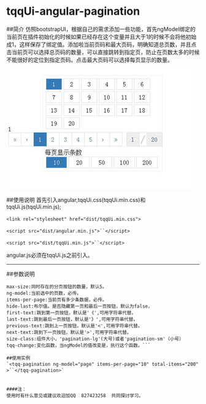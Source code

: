 # tqqUi-angular-pagination
##简介
仿照bootstrapUI，根据自己的需求添加一些功能，首先ngModel绑定的当前页在插件初始化的时候如果已经存在这个变量并且大于1的时候不会将他初始成1，这样保存了绑定值。添加啦当前页码和最大页码，明确知道总页数，并且点击当前页可以选择总页码的数量，可以直接跳转到指定页，防止在页数太多的时候不能很好的定位到指定页码。点击最大页码可以选择每页显示的数量。

![alt text](/001.jpg "Title")

##使用说明
  首先引入angular,tqqUi.css(tqqUi.min.css)和tqqUi.js(tqqUi.min.js);
  
`<link rel="stylesheet" href="dist/tqqUi.min.css">`

`<script src="dist/angular.min.js">``</script>`

`<script src="dist/tqqUi.min.js">``</script>`

angular.js必须在tqqUi.js之前引入。

***
##参数说明
  ```total-items:列表总条数，必传。
  max-size:同时存在的分页按钮的数量，默认5。
  ng-model:当前选中的页数，必传。
  items-per-page:当前页有多少条数据，必传。
  hide-last:布尔值。是否隐藏第一页和最后一页按钮，默认为false，
  first-text:跳到第一页按钮，默认是'《',可用字符串代替。
  last-text:跳到最后一页按钮，默认是'》',可用字符串代替。
  previous-text:跳到上一页按钮，默认是'<',可用字符串代替。
  next-text:跳到下一页按钮，默认是'>',可用字符串代替。
  size-class:组件大小，'pagination-lg'(大号)或者'pagination-sm'（小号）
  tqq-change:变化函数，当ngModel的值改变是，执行这个函数。```
  
##使用实例
`<tqq-pagination ng-model="page" items-per-page="10" total-items="200" >``</tqq-pagination>`


####注：
使用时有什么意见或建议欢迎加QQ  827423258  共同探讨学习。

